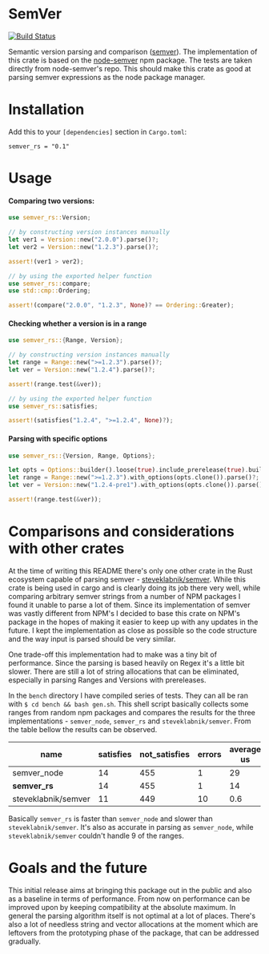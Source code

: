 # SemVer

[![Build Status](https://travis-ci.org/gngeorgiev/semver_rs.svg?branch=master)](https://travis-ci.org/gngeorgiev/semver_rs)

Semantic version parsing and comparison ([semver](https://semver.org/)). The implementation of this crate is based on the
[node-semver](https://github.com/npm/node-semver#readme) npm package. The tests are taken directly
from node-semver's repo. This should make this crate as good at parsing semver expressions as the
node package manager.

# Installation

Add this to your `[dependencies]` section in `Cargo.toml`:

```
semver_rs = "0.1"
```

# Usage

#### Comparing two versions:
```rust
use semver_rs::Version;

// by constructing version instances manually
let ver1 = Version::new("2.0.0").parse()?;
let ver2 = Version::new("1.2.3").parse()?;

assert!(ver1 > ver2);

// by using the exported helper function
use semver_rs::compare;
use std::cmp::Ordering;

assert!(compare("2.0.0", "1.2.3", None)? == Ordering::Greater);
```

#### Checking whether a version is in a range
```rust
use semver_rs::{Range, Version};

// by constructing version instances manually
let range = Range::new(">=1.2.3").parse()?;
let ver = Version::new("1.2.4").parse()?;

assert!(range.test(&ver));

// by using the exported helper function
use semver_rs::satisfies;

assert!(satisfies("1.2.4", ">=1.2.4", None)?);
```

#### Parsing with specific options
```rust
use semver_rs::{Version, Range, Options};

let opts = Options::builder().loose(true).include_prerelease(true).build();
let range = Range::new(">=1.2.3").with_options(opts.clone()).parse()?;
let ver = Version::new("1.2.4-pre1").with_options(opts.clone()).parse()?;

assert!(range.test(&ver));
```

# Comparisons and considerations with other crates

At the time of writing this README there's only one other crate in the Rust ecosystem capable of parsing semver - [steveklabnik/semver](https://github.com/steveklabnik/semver).
While this crate is being used in cargo and is clearly doing its job there very well, while comparing arbitrary semver
strings from a number of NPM packages I found it unable to parse a lot of them. Since its implementation of semver was vastly different
from NPM's I decided to base this crate on NPM's package in the hopes of making it easier to keep up with any updates in the future.
I kept the implementation as close as possible so the code structure and the way input is parsed should be very similar.

One trade-off this implementation had to make was a tiny bit of performance. Since the parsing is based heavily on Regex it's a little bit slower.
There are still a lot of string allocations that can be eliminated, especially in parsing Ranges and Versions with prereleases.

In the `bench` directory I have compiled series of tests. They can all be ran with `$ cd bench && bash gen.sh`.
This shell script basically collects some ranges from random npm packages and compares the results for the three implementations -
`semver_node`, `semver_rs` and `steveklabnik/semver`. From the table bellow the results can be observed. 

| name | satisfies | not_satisfies | errors | average us |
| ---- | --------- | ------------- | ------ | ---------- |
| semver_node| 14 | 455 | 1 | 29 |
| **semver_rs** | 14 | 455 | 1 | 14 |
| steveklabnik/semver | 11 | 449 | 10 | 0.6 |

Basically `semver_rs` is faster than `semver_node` and slower than `steveklabnik/semver`. It's also as accurate
in parsing as `semver_node`, while `steveklabnik/semver` couldn't handle 9 of the ranges.

# Goals and the future

This initial release aims at bringing this package out in the public and also as a baseline in terms of performance.
From now on performance can be improved upon by keeping compatibility at the absolute maximum. 
In general the parsing algorithm itself is not optimal at a lot of places. There's also a lot of needless string and vector
allocations at the moment which are leftovers from the prototyping phase of the package, that can be addressed gradually.
